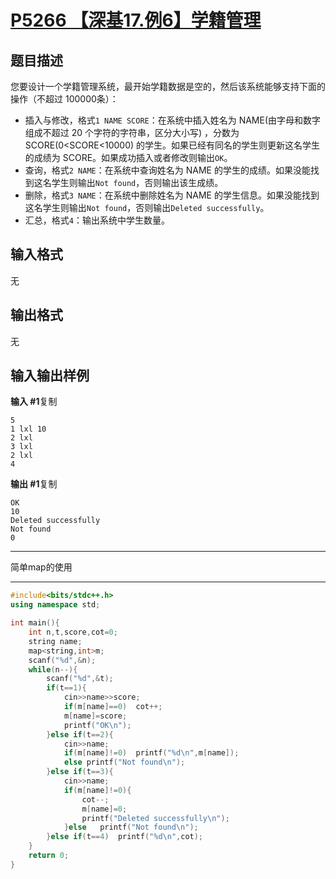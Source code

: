 # [P5266 【深基17.例6】学籍管理](https://www.luogu.com.cn/problem/P5266)

## 题目描述

您要设计一个学籍管理系统，最开始学籍数据是空的，然后该系统能够支持下面的操作（不超过 100000条）：

* 插入与修改，格式`1 NAME SCORE`：在系统中插入姓名为 NAME(由字母和数字组成不超过 20 个字符的字符串，区分大小写) ，分数为 SCORE(0<SCORE<10000) 的学生。如果已经有同名的学生则更新这名学生的成绩为 SCORE。如果成功插入或者修改则输出`OK`。
* 查询，格式`2 NAME`：在系统中查询姓名为 NAME 的学生的成绩。如果没能找到这名学生则输出`Not found`，否则输出该生成绩。
* 删除，格式`3 NAME`：在系统中删除姓名为 NAME 的学生信息。如果没能找到这名学生则输出`Not found`，否则输出`Deleted successfully`。
* 汇总，格式`4`：输出系统中学生数量。

## 输入格式

无

## 输出格式

无

## 输入输出样例

**输入 #1**复制

```
5
1 lxl 10
2 lxl
3 lxl
2 lxl
4
```

**输出 #1**复制

```
OK
10
Deleted successfully
Not found
0
```



***

简单map的使用

***



```c++
#include<bits/stdc++.h>
using namespace std;

int main(){
    int n,t,score,cot=0;
    string name;
    map<string,int>m;
    scanf("%d",&n);
    while(n--){
    	scanf("%d",&t);
		if(t==1){
			cin>>name>>score;
			if(m[name]==0)	cot++;
			m[name]=score;
			printf("OK\n");
		}else if(t==2){
			cin>>name;
			if(m[name]!=0)	printf("%d\n",m[name]);
			else printf("Not found\n");
		}else if(t==3){
			cin>>name;
			if(m[name]!=0){
				cot--;
				m[name]=0;
				printf("Deleted successfully\n");
			}else	printf("Not found\n");
		}else if(t==4)	printf("%d\n",cot);
	}
    return 0;
}
```

